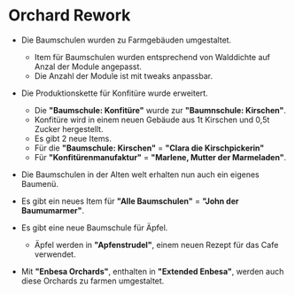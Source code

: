# Orchard Rework

- Die Baumschulen wurden zu Farmgebäuden umgestaltet.
  - Item für Baumschulen wurden entsprechend von Walddichte auf Anzal der Module angepasst.
  - Die Anzahl der Module ist mit tweaks anpassbar.

- Die Produktionskette für Konfitüre wurde erweitert.
  - Die **"Baumschule: Konfitüre"** wurde zur **"Baumnschule: Kirschen"**.
  - Konfitüre wird in einem neuen Gebäude aus 1t Kirschen und 0,5t Zucker hergestellt.
  - Es gibt 2 neue Items.
  - Für die **"Baumschule: Kirschen"** = **"Clara die Kirschpickerin"**
  - Für **"Konfitürenmanufaktur"** = **"Marlene, Mutter der Marmeladen"**.

- Die Baumschulen in der Alten welt erhalten nun auch ein eigenes Baumenü.
- Es gibt ein neues Item für **"Alle Baumschulen"** = **"John der Baumumarmer"**.
- Es gibt eine neue Baumschule für Äpfel.
  - Äpfel werden in **"Apfenstrudel"**, einem neuen Rezept für das Cafe verwendet.

- Mit **"Enbesa Orchards"**, enthalten in **"Extended Enbesa"**, werden auch diese Orchards zu farmen umgestaltet.
